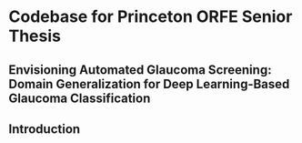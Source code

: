 # Codebase for Princeton ORFE Senior Thesis
## Envisioning Automated Glaucoma Screening: Domain Generalization for Deep Learning-Based Glaucoma Classification

## Introduction
